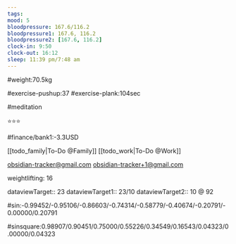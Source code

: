 ```yaml
---
tags: 
mood: 5
bloodpressure: 167.6/116.2
bloodpressure1: 167.6, 116.2
bloodpressure2: [167.6, 116.2]
clock-in: 9:50
clock-out: 16:12
sleep: 11:39 pm/7:48 am
---
```


#weight:70.5kg

#exercise-pushup:37
#exercise-plank:104sec

#meditation

⭐⭐⭐

#finance/bank1:-3.3USD

[[todo_family|To-Do @Family]]
[[todo_work|To-Do @Work]]

obsidian-tracker@gmail.com
obsidian-tracker+1@gmail.com

weightlifting: 16

dataviewTarget:: 23
dataviewTarget1:: 23/10
dataviewTarget2:: 10 @ 92

#sin:-0.99452/-0.95106/-0.86603/-0.74314/-0.58779/-0.40674/-0.20791/-0.00000/0.20791

#sinsquare:0.98907/0.90451/0.75000/0.55226/0.34549/0.16543/0.04323/0.00000/0.04323

